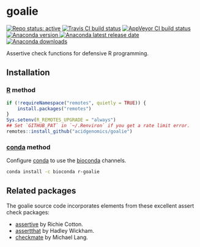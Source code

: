 # goalie

[![Repo status: active](https://www.repostatus.org/badges/latest/active.svg)](https://www.repostatus.org/#active)
[![Travis CI build status](https://travis-ci.com/acidgenomics/goalie.svg?branch=master)](https://travis-ci.com/acidgenomics/goalie)
[![AppVeyor CI build status](https://ci.appveyor.com/api/projects/status/81he1lj6usgke7x2?svg=true)](https://ci.appveyor.com/project/mjsteinbaugh/goalie)
[![Anaconda version](https://anaconda.org/bioconda/r-goalie/badges/version.svg) ![Anaconda latest release date](https://anaconda.org/bioconda/r-goalie/badges/latest_release_date.svg) ![Anaconda downloads](https://anaconda.org/bioconda/r-goalie/badges/downloads.svg)](https://anaconda.org/bioconda/r-goalie)

Assertive check functions for defensive R programming.

## Installation

### [R][] method

```r
if (!requireNamespace("remotes", quietly = TRUE)) {
    install.packages("remotes")
}
Sys.setenv(R_REMOTES_UPGRADE = "always")
## Set `GITHUB_PAT` in `~/.Renviron` if you get a rate limit error.
remotes::install_github("acidgenomics/goalie")
```

### [conda][] method

Configure [conda][] to use the [bioconda][] channels.

```bash
conda install -c bioconda r-goalie
```

## Related packages

The goalie source code incorporates elements from these excellent assert check packages:

- [assertive][] by Richie Cotton.
- [assertthat][] by Hadley Wickham.
- [checkmate][] by Michael Lang.

[BiocManager]: https://cran.r-project.org/package=BiocManager
[Bioconductor]: https://bioconductor.org/
[R]: https://www.r-project.org/
[assertive]: https://cran.r-project.org/package=assertive
[assertthat]: https://cran.r-project.org/package=assertthat
[bioconda]: https://bioconda.github.io/
[checkmate]: https://cran.r-project.org/package=checkmate
[conda]: https://conda.io/

